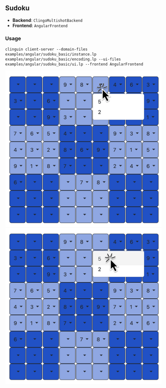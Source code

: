 ## Sudoku

- **Backend**:   `ClingoMultishotBackend`
- **Frontend**:   `AngularFrontend`

### Usage

```
clinguin client-server --domain-files examples/angular/sudoku_basic/instance.lp examples/angular/sudoku_basic/encoding.lp --ui-files examples/angular/sudoku_basic/ui.lp --frontend AngularFrontend 
```

![](out1.png)
![](out2.png)
